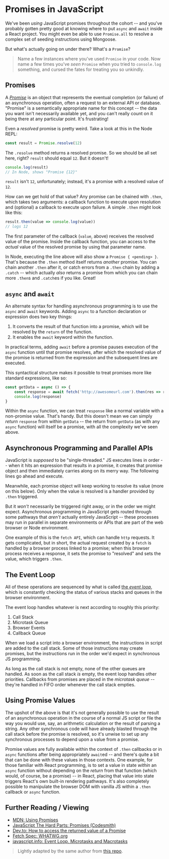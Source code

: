 # Promises in JavaScript

We've been _using_ JavaScript promises throughout the cohort -- and you've probably gotten pretty good at knowing where to put `async` and `await` inside a React project. You might even be able to use `Promise.all` to resolve a complex set of seeding instructions using Mongoose.

But what's actually going on under there? What's a `Promise`?

>Name a few instances where you've used `Promise` in your code. Now name a few times you've _seen_ `Promise` when you tried to `console.log` something, and cursed the fates for treating you so unkindly.


## Promises
A [_Promise_](https://developer.mozilla.org/en-US/docs/Web/JavaScript/Reference/Global_Objects/Promise) is an object that represents the eventual completion (or failure) of an asynchronous operation, often a request to an external API or database. "Promise" is a semantically appropriate name for this concept -- the data you want isn't necessarily available yet, and you can't really count on it being there at any particular point. It's frustrating!

Even a _resolved_ promise is pretty weird. Take a look at this in the Node REPL:
```js
const result = Promise.resolve(12)
```
The `.resolve` method returns a resolved promise. So we should be all set here, right? `result` should equal `12`. But it doesn't!

```js
console.log(result)
// In Node, shows "Promise {12}"
```

`result` isn't `12`, unfortunately; instead, it's a promise with a resolved value of `12`. 

How can we get hold of that value? Any promise can be chained with `.then`, which takes two arguments: a callback function to execute upon resolution and (optional) a callback to execute upon failure. A simple `.then` might look like this:

```js
result.then(value => console.log(value))
// logs 12
```

The first parameter of the callback (`value`, above) receives the resolved value of the promise. Inside the callback function, you can access to the _actual_ value of the resolved promise by using that parameter name.

In Node, executing the line above will also show a `Promise { <pending> }`. That's because the `.then` method itself returns _another_ promise. You can chain another `.then` after it, or catch errors from a `.then` chain by adding a `.catch` -- which actually _also_ returns a promise from which you can chain more `.then`s and `.catch`es if you like. Great!

## `async` and `await`

An alternate syntax for handling asynchronous programming is to use the `async` and `await` keywords. Adding `async` to a function declaration or expression does two key things:
1. It converts the result of that function into a promise, which will be resolved by the `return` of the function.
2. It enables the `await` keyword within the function.

In practical terms, adding `await` before a promise pauses execution of the `async` function until that promise resolves, after which the resolved value of the promise is returned from the expression and the subsequent lines are executed.

This syntactical structure makes it possible to treat promises more like standard expressions, like so:
```js
const getData = async () => {
    const response = await fetch('http://awesomeurl.com').then(res => res.json())
    console.log(response)
}
```

Within the `async` function, we can treat `response` like a normal variable with a non-promise value. That's handy. But this doesn't mean we can simply _return_ `response` from within `getData` -- the return from `getData` (as with any `async` function) will itself be a promise, with all the complexity we've seen above.


## Asynchronous Programming and Parallel APIs

JavaScript is _supposed_ to be "single-threaded." JS executes lines in order -- when it hits an expression that results in a promise, it creates that promise object and then immediately carries along on its merry way. The following lines go ahead and execute.

Meanwhile, each promise object will keep working to resolve its value (more on this below). Only when the value is resolved is a handler provided by `.then` triggered.

But it _won't_ necessarily be triggered right away, or in the order we might expect. Asynchronous programming in JavaScript gets routed through some pathways that _aren't_ actually entirely JavaScript -- these processes may run in parallel in separate environments or APIs that are part of the web browser or Node environment.

One example of this is the `fetch API`, which can handle `http` requests. It gets complicated, but in short, the actual request created by a `fetch` is handled by a browser process linked to a promise; when this browser process receives a response, it sets the promise to "resolved" and sets the value, which triggers `.then`.

## The Event Loop

All of these operations are sequenced by what is called [the _event loop_](https://developer.mozilla.org/en-US/docs/Web/JavaScript/EventLoop), which is constantly checking the status of various stacks and queues in the browser environment.

The event loop handles whatever is next according to roughly this priority:
1. Call Stack
2. Microtask Queue
3. Browser Events
4. Callback Queue

When we load a script into a browser environment, the instructions in script are added to the call stack. Some of those instructions may create promises, but the instructions run in the order we'd expect in synchronous JS programming.

As long as the call stack is not empty, none of the other queues are handled. As soon as the call stack _is_ empty, the event loop handles other priorities. Callbacks from promises are placed in the _microtask queue_ -- they're handled in FIFO order whenever the call stack empties.

## Using Promise Values

The upshot of the above is that it's not generally possible to use the result of an asynchronous operation in the course of a normal JS script or file the way you would use, say, an arithmetic calculation or the result of parsing a string. Any other synchronous code will have already blasted through the call stack before the promise is resolved, so it's unwise to set up any synchronous processes to depend upon a value from a promise.

Promise values are fully available within the context of `.then` callbacks or in `async` functions after being appropriately `await`ed -- and there's quite a bit that can be done with these values in those contexts. One example, for those familiar with React programming, is to set a value in state _within_ an `async` function without depending on the _return_ from that function (which would, of course, be a promise) -- in React, placing that value into state triggers React's own built-in rendering pathways. It's also completely possible to manipulate the browser DOM with vanilla JS within a `.then` callback or `async` function.


## Further Reading / Viewing

* [MDN: Using Promises](https://developer.mozilla.org/en-US/docs/Web/JavaScript/Guide/Using_promises)
* [JavaScript The Hard Parts: Promises (Codesmith)](https://www.youtube.com/watch?v=KpGmW_P5Ygg)
* [Dev.to: How to access the returned value of a Promise](https://dev.to/ramonak/javascript-how-to-access-the-return-value-of-a-promise-object-1bck)
* [Fetch Spec: WHATWG.org](https://fetch.spec.whatwg.org/)
* [javascript.info: Event Loop, Microtasks and Macrotasks](https://javascript.info/event-loop)
>Lightly adapted by the same author from [this repo](https://github.com/jeremyrrose/promises-explained).
